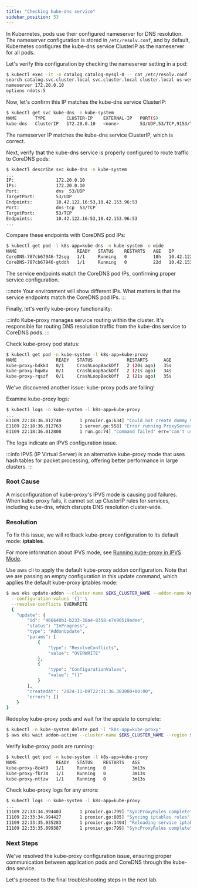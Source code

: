 ```yaml
---
title: "Checking kube-dns service"
sidebar_position: 53
---
```


In Kubernetes, pods use their configured nameserver for DNS resolution. The nameserver configuration is stored in `/etc/resolv.conf`, and by default, Kubernetes configures the kube-dns service ClusterIP as the nameserver for all pods.

Let's verify this configuration by checking the nameserver setting in a pod:

```bash timeout=30
$ kubectl exec -it -n catalog catalog-mysql-0 -- cat /etc/resolv.conf
search catalog.svc.cluster.local svc.cluster.local cluster.local us-west-2.compute.internal
nameserver 172.20.0.10
options ndots:5
```

Now, let's confirm this IP matches the kube-dns service ClusterIP:

```bash timeout=30
$ kubectl get svc kube-dns -n kube-system
NAME       TYPE        CLUSTER-IP    EXTERNAL-IP   PORT(S)                  AGE
kube-dns   ClusterIP   172.20.0.10   <none>        53/UDP,53/TCP,9153/TCP   22d
```

The nameserver IP matches the kube-dns service ClusterIP, which is correct.

Next, verify that the kube-dns service is properly configured to route traffic to CoreDNS pods:

```bash timeout=30
$ kubectl describe svc kube-dns -n kube-system
...
IP:                172.20.0.10
IPs:               172.20.0.10
Port:              dns  53/UDP
TargetPort:        53/UDP
Endpoints:         10.42.122.16:53,10.42.153.96:53
Port:              dns-tcp  53/TCP
TargetPort:        53/TCP
Endpoints:         10.42.122.16:53,10.42.153.96:53
...
```

Compare these endpoints with CoreDNS pod IPs:

```bash timeout=30
$ kubectl get pod -l k8s-app=kube-dns -n kube-system -o wide
NAME                       READY   STATUS    RESTARTS   AGE   IP             ...
CoreDNS-787cb67946-72sqg   1/1     Running   0          18h   10.42.122.16   ...
CoreDNS-787cb67946-gtddh   1/1     Running   0          22d   10.42.153.96   ...
```

The service endpoints match the CoreDNS pod IPs, confirming proper service configuration.

:::note
Your environment will show different IPs. What matters is that the service endpoints match the CoreDNS pod IPs.
:::

Finally, let's verify kube-proxy functionality:

:::info
Kube-proxy manages service routing within the cluster. It's responsible for routing DNS resolution traffic from the kube-dns service to CoreDNS pods.
:::

Check kube-proxy pod status:

```bash timeout=30
$ kubectl get pod -n kube-system -l k8s-app=kube-proxy
NAME               READY   STATUS             RESTARTS      AGE
kube-proxy-b4kk4   0/1     CrashLoopBackOff   2 (20s ago)   35s
kube-proxy-hqw8v   0/1     CrashLoopBackOff   2 (21s ago)   34s
kube-proxy-rqszf   0/1     CrashLoopBackOff   2 (21s ago)   35s
```

We've discovered another issue: kube-proxy pods are failing!

Examine kube-proxy logs:

```bash timeout=30
$ kubectl logs -n kube-system -l k8s-app=kube-proxy
...
E1109 22:18:36.012740       1 proxier.go:634] "Could not create dummy VS" err="no such file or directory" scheduler="r"
E1109 22:18:36.012763       1 server.go:558] "Error running ProxyServer" err="can't use the IPVS proxier: no such file or directory"
E1109 22:18:36.012808       1 run.go:74] "command failed" err="can't use the IPVS proxier: no such file or directory"
```

The logs indicate an IPVS configuration issue.

:::info
IPVS (IP Virtual Server) is an alternative kube-proxy mode that uses hash tables for packet processing, offering better performance in large clusters.
:::

### Root Cause

A misconfiguration of kube-proxy's IPVS mode is causing pod failures. When kube-proxy fails, it cannot set up ClusterIP rules for services, including kube-dns, which disrupts DNS resolution cluster-wide.

### Resolution

To fix this issue, we will rollback kube-proxy configuration to its default mode: **iptables**.

For more information about IPVS mode, see [Running kube-proxy in IPVS Mode](https://docs.aws.amazon.com/eks/latest/best-practices/ipvs.html).

Use aws cli to apply the default kube-proxy addon configuration. Note that we are passing an empty configuration in this update command, which applies the default kube-proxy iptables mode:

```bash timeout=30 wait=5
$ aws eks update-addon --cluster-name $EKS_CLUSTER_NAME --addon-name kube-proxy --region $AWS_REGION \
  --configuration-values '{}' \
  --resolve-conflicts OVERWRITE
  {
    "update": {
        "id": "466640b1-b233-38a4-8358-e7e90519adee",
        "status": "InProgress",
        "type": "AddonUpdate",
        "params": [
            {
                "type": "ResolveConflicts",
                "value": "OVERWRITE"
            },
            {
                "type": "ConfigurationValues",
                "value": "{}"
            }
        ],
        "createdAt": "2024-11-09T22:31:36.383000+00:00",
        "errors": []
    }
}
```

Redeploy kube-proxy pods and wait for the update to complete:

```bash timeout=180 wait=5
$ kubectl -n kube-system delete pod -l "k8s-app=kube-proxy"
$ aws eks wait addon-active --cluster-name $EKS_CLUSTER_NAME --region $AWS_REGION  --addon-name kube-proxy
```

Verify kube-proxy pods are running:

```bash timeout=30
$ kubectl get pod -n kube-system -l k8s-app=kube-proxy
NAME               READY   STATUS    RESTARTS   AGE
kube-proxy-8c4t9   1/1     Running   0          3m13s
kube-proxy-fkr7m   1/1     Running   0          3m13s
kube-proxy-nttzw   1/1     Running   0          3m13s
```

Check kube-proxy logs for any errors:

```bash timeout=30
$ kubectl logs -n kube-system -l k8s-app=kube-proxy
...
I1109 22:33:34.994403       1 proxier.go:799] "SyncProxyRules complete" elapsed="63.815782ms"
I1109 22:33:34.994427       1 proxier.go:805] "Syncing iptables rules"
I1109 22:33:35.035283       1 proxier.go:1494] "Reloading service iptables data" numServices=0 numEndpoints=0 numFilterChains=5 numFilterRules=3 numNATChains=4 numNATRules=5
I1109 22:33:35.099387       1 proxier.go:799] "SyncProxyRules complete" elapsed="104.958328ms"
```

### Next Steps

We've resolved the kube-proxy configuration issue, ensuring proper communication between application pods and CoreDNS through the kube-dns service.

Let's proceed to the final troubleshooting steps in the next lab.
